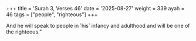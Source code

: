 +++
title = 'Surah 3, Verses 46'
date = '2025-08-27'
weight = 339
ayah = 46
tags = ["people", "righteous"]
+++

And he will speak to people in ˹his˺ infancy and adulthood and will be one of the righteous.”
